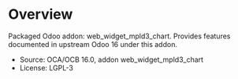 # Overview

Packaged Odoo addon: web_widget_mpld3_chart. Provides features documented in upstream Odoo 16 under this addon.

- Source: OCA/OCB 16.0, addon web_widget_mpld3_chart
- License: LGPL-3
